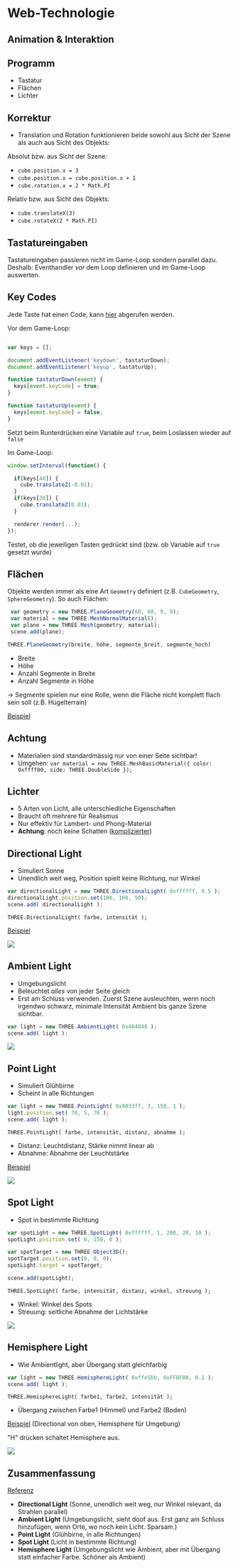 # Web-Technologie

## Animation & Interaktion



## Programm

* Tastatur
* Flächen
* Lichter



## Korrektur

* Translation und Rotation funktionieren beide sowohl aus Sicht der Szene als auch aus Sicht des Objekts:


Absolut bzw. aus Sicht der Szene:

* `cube.position.x = 3`
* `cube.position.x = cube.position.x + 1`
* `cube.rotation.x = 2 * Math.PI`


Relativ bzw. aus Sicht des Objekts:

* `cube.translateX(3)`
* `cube.rotateX(2 * Math.PI)`



## Tastatureingaben

Tastatureingaben passieren nicht im Game-Loop sondern parallel dazu. Deshalb: Eventhandler *vor* dem Loop definieren und *im* Game-Loop auswerten.


## Key Codes

Jede Taste hat einen Code, kann [hier](http://www.cambiaresearch.com/articles/15/javascript-char-codes-key-codes) abgerufen werden.


Vor dem Game-Loop:

```js

var keys = [];

document.addEventListener('keydown', tastaturDown);
document.addEventListener('keyup', tastaturUp);

function tastaturDown(event) {
  keys[event.keyCode] = true;
}

function tastaturUp(event) {
  keys[event.keyCode] = false;
}
```

Setzt beim Runterdrücken eine Variable auf `true`, beim Loslassen wieder auf `false`


Im Game-Loop:

```js
window.setInterval(function() {

  if(keys[40]) {
    cube.translateZ(-0.01);
  }
  if(keys[38]) {
    cube.translateZ(0.01);
  }

  renderer.render(...);
});
```

Testet, ob die jeweiligen Tasten gedrückt sind (bzw. ob Variable auf `true` gesetzt wurde)



## Flächen

Objekte werden immer als eine Art `Geometry` definiert (z.B. `CubeGeometry`, `SphereGeometry`). So auch Flächen:

```js
 var geometry = new THREE.PlaneGeometry(60, 60, 9, 9);
 var material = new THREE.MeshNormalMaterial();
 var plane = new THREE.Mesh(geometry, material);
 scene.add(plane);
```


```js
THREE.PlaneGeometry(breite, höhe, segmente_breit, segmente_hoch)
```

* Breite
* Höhe
* Anzahl Segmente in Breite
* Anzahl Segmente in Höhe

-> Segmente spielen nur eine Rolle, wenn die Fläche nicht komplett flach sein soll (z.B. Hügelterrain)

[Beispiel](http://threejs.org/docs/#Reference/Extras.Geometries/PlaneGeometry)


## Achtung

* Materialien sind standardmässig nur von einer Seite sichtbar!
* Umgehen: `var material = new THREE.MeshBasicMaterial({ color: 0xffff00, side: THREE.DoubleSide });`



## Lichter

* 5 Arten von Licht, alle unterschiedliche Eigenschaften
* Braucht oft mehrere für Realismus
* Nur effektiv für Lambert- und Phong-Material
* **Achtung**: noch keine Schatten ([komplizierter](http://learningthreejs.com/blog/2012/01/20/casting-shadows/))


## Directional Light

* Simuliert Sonne
* Unendlich weit weg, Position spielt keine Richtung, nur Winkel

```js
var directionalLight = new THREE.DirectionalLight( 0xffffff, 0.5 );
directionalLight.position.set(100, 100, 50);
scene.add( directionalLight );
```

`THREE.DirectionalLight( farbe, intensität );`

[Beispiel](http://threejs.org/docs/#Reference/Lights/DirectionalLight)


![](images/lights/directional.jpg)


## Ambient Light

* Umgebungslicht
* Beleuchtet *alles* von jeder Seite gleich
* Erst am Schluss verwenden. Zuerst Szene ausleuchten, wenn noch irgendwo schwarz, minimale Intensität Ambient bis ganze Szene sichtbar.

```js
var light = new THREE.AmbientLight( 0x404040 );
scene.add( light );
```


![](images/lights/ambient.jpg)


## Point Light

* Simuliert Glühbirne
* Scheint in alle Richtungen

```js
var light = new THREE.PointLight( 0x0033ff, 3, 150, 1 );
light.position.set( 70, 5, 70 );
scene.add( light );
```

`THREE.PointLight( farbe, intensität, distanz, abnahme );`

* Distanz: Leuchtdistanz, Stärke nimmt linear ab
* Abnahme: Abnahme der Leuchtstärke

[Beispiel](http://threejs.org/examples/#webgl_lights_pointlights2)


![](images/lights/point.jpg)


## Spot Light

* Spot in bestimmte Richtung

```js
var spotLight = new THREE.SpotLight( 0xffffff, 1, 200, 20, 10 );
spotLight.position.set( 0, 150, 0 );

var spotTarget = new THREE.Object3D();
spotTarget.position.set(0, 0, 0);
spotLight.target = spotTarget;

scene.add(spotLight);
```

`THREE.SpotLight( farbe, intensität, distanz, winkel, streuung );`

* Winkel: Winkel des Spots
* Streuung: seitliche Abnahme der Lichtstärke


![](images/lights/spot.jpg)


## Hemisphere Light

* Wie Ambientlight, aber Übergang statt gleichfarbig

```js
var light = new THREE.HemisphereLight( 0xffe5bb, 0xFFBF00, 0.1 );
scene.add( light );
```

`THREE.HemisphereLight( farbe1, farbe2, intensität );`

* Übergang zwischen Farbe1 (Himmel) und Farbe2 (Boden)

[Beispiel](http://threejs.org/examples/#webgl_lights_hemisphere) (Directional von oben, Hemisphere für Umgebung)

"H" drücken schaltet Hemisphere aus.


![](images/lights/hemisphere.jpg)


## Zusammenfassung

[Referenz](http://threejs.org/docs/#Reference/Lights/AmbientLight)

* **Directional Light** (Sonne, unendlich weit weg, nur Winkel relevant, da Strahlen parallel)
* **Ambient Light** (Umgebungslicht, sieht doof aus. Erst ganz am Schluss hinzufügen, wenn Orte, wo noch kein Licht. Sparsam.)
* **Point Light** (Glühbirne, in alle Richtungen)
* **Spot Light** (Licht in bestimmte Richtung)
* **Hemisphere Light** (Umgebungslicht wie Ambient, aber mit Übergang statt einfacher Farbe. Schöner als Ambient)
